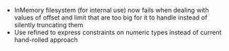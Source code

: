 - InMemory filesystem (for internal use) now fails when dealing with values of offset and limit that are too big for it to handle instead of silently truncating them
- Use refined to express constraints on numeric types instead of current hand-rolled approach
